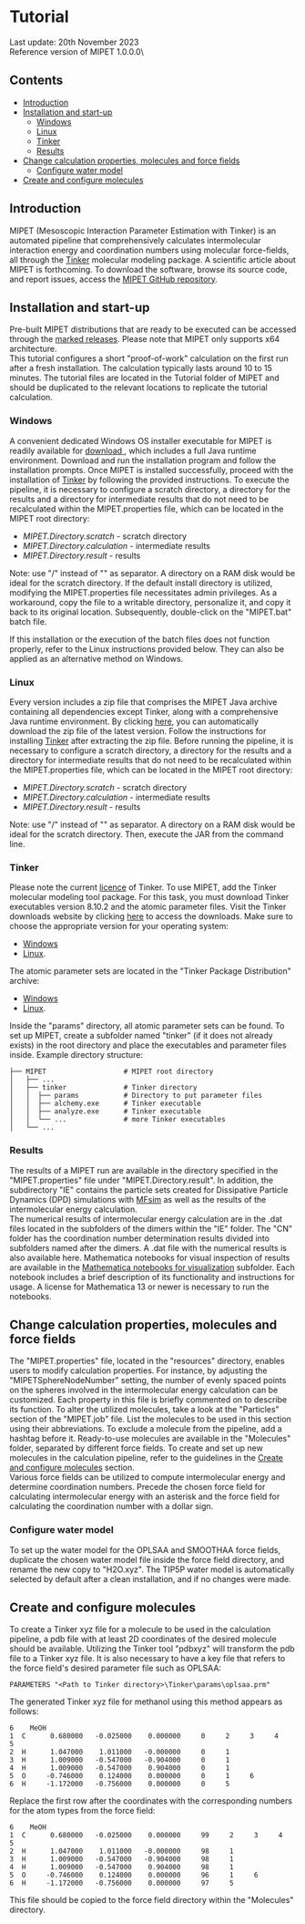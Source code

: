 # Tutorial

Last update: 20th November 2023\
Reference version of MIPET 1.0.0.0\

## Contents
* [Introduction](#introduction)
* [Installation and start-up](#installation-and-start-up)
  * [Windows](#windows)
  * [Linux](#linux)
  * [Tinker](#tinker)
  * [Results](#results)
* [Change calculation properties, molecules and force fields](#change-calculation-properties-molecules-and-force-fields) 
  * [Configure water model](#configure-water-model)
* [Create and configure molecules](#create-and-configure-molecules)

## Introduction
MIPET (Mesoscopic Interaction Parameter Estimation with Tinker) is an automated pipeline that comprehensively calculates
intermolecular interaction energy and coordination numbers using molecular force-fields, all through the <a href="https://dasher.wustl.edu/tinker/">Tinker</a>
molecular modeling package. A scientific article about MIPET is forthcoming. To download the software, browse its source
code, and report issues, access the <a href="https://github.com/zielesny/MIPET">MIPET GitHub repository</a>.

## Installation and start-up
Pre-built MIPET distributions that are ready to be executed can be accessed through the 
<a href="https://github.com/zielesny/MIPET/releases">marked releases</a>. Please note that MIPET only supports x64 architecture.\
This tutorial configures a short "proof-of-work" calculation on the first run after a fresh installation.  The calculation
typically lasts around 10 to 15 minutes. The tutorial files are located in the Tutorial folder of MIPET and should be 
duplicated to the relevant locations to replicate the tutorial calculation.

### Windows
A convenient dedicated Windows OS installer executable for MIPET is readily available for
<a href="https://github.com/zielesny/MIPET/releases/download/MIPET/MIPET_win_x86_64.exe"> download </a>, 
which includes a full Java runtime environment. Download and run the installation program and follow the installation 
prompts. Once MIPET is installed successfully, proceed with the installation of [Tinker](#tinker) by following the 
provided instructions. To execute the pipeline, it is necessary to configure a scratch directory, a directory for the results 
and a directory for intermediate results that do not need to be recalculated within the MIPET.properties file, 
which can be located in the MIPET root directory:

  * *MIPET.Directory.scratch* - scratch directory
  * *MIPET.Directory.calculation* - intermediate results
  * *MIPET.Directory.result* - results

Note: use "/" instead of "\" as separator. A directory on a RAM disk would be ideal for the scratch directory. 
If the default install directory is utilized, modifying the MIPET.properties file necessitates 
admin privileges. As a workaround, copy the file to a writable directory, personalize it, and copy it back to its 
original location. Subsequently, double-click on the "MIPET.bat" batch file.

If this installation or the execution of the batch files does not function properly, refer to the Linux instructions 
provided below. They can also be applied as an alternative method on Windows.

### Linux
Every version includes a zip file that comprises the MIPET Java archive containing all dependencies except Tinker, 
along with a comprehensive Java runtime environment. By clicking 
<a href="https://github.com/zielesny/MIPET/releases/download/MIPET/MIPET_linux_x86_64.tar.gz">here</a>, 
you can automatically download the zip file of the latest version. Follow the instructions for installing [Tinker](#tinker)
after extracting the zip file. Before running the pipeline,  it is necessary to configure a scratch directory, a directory for the results
and a directory for intermediate results that do not need to be recalculated within the MIPET.properties file,
which can be located in the MIPET root directory:

* *MIPET.Directory.scratch* - scratch directory
* *MIPET.Directory.calculation* - intermediate results
* *MIPET.Directory.result* - results

Note: use "/" instead of "\" as separator. A directory on a RAM disk would be ideal for the scratch directory.
Then, execute the JAR from the command line.

### Tinker
Please note the current <a href="https://dasher.wustl.edu/tinker/downloads/license.pdf">licence</a> of Tinker.
To use MIPET, add the Tinker molecular modeling tool package. For this task, you must download Tinker executables 
version 8.10.2 and the atomic parameter files. Visit the Tinker downloads website by clicking <a href="https://dasher.wustl.edu/tinker/downloads/">here</a>
to access the downloads. Make sure to choose the appropriate version for your operating system:

  * <a href="https://dasher.wustl.edu/tinker/downloads/bin-windows-8.10.2.zip"> Windows </a>
  * <a href="https://dasher.wustl.edu/tinker/downloads/bin-linux-8.10.2.tar.gz"> Linux</a>.

The atomic parameter sets are located in the "Tinker Package Distribution" archive:

  * <a href="https://dasher.wustl.edu/tinker/downloads/tinker-8.10.2.zip"> Windows </a>
  * <a href="https://dasher.wustl.edu/tinker/downloads/tinker-8.10.2.tar.gz"> Linux</a>.

Inside the "params" directory, all atomic parameter sets can be found. To set up MIPET, create a subfolder named 
"tinker" (if it does not already exists) in the root directory and place the executables and parameter files inside. 
Example directory structure:

    ├── MIPET                   # MIPET root directory  
    │   ├── ...              
    │   ├── tinker              # Tinker directory
    │   │  ├── params           # Directory to put parameter files  
    │   │  ├── alchemy.exe      # Tinker executable  
    │   │  ├── analyze.exe      # Tinker executable  
    │   │  └── ...              # more Tinker executables  
    │   └── ...                 

### Results
The results of a MIPET run are available in the directory specified in the "MIPET.properties" file under "MIPET.Directory.result". In addition, the subdirectory "IE" contains the particle sets created for Dissipative Particle Dynamics (DPD) simulations with <a href="https://github.com/zielesny/MFsim">MFsim</a> as well as the results of the intermolecular energy calculation.  
The numerical results of intermolecular energy calculation are in the .dat files located in the subfolders of the dimers within the "IE" folder. The "CN" folder has the coordination number determination results divided into subfolders named after the dimers. A .dat file with the numerical results is also available here.
Mathematica notebooks for visual inspection of results are available in the <a href="https://github.com/zielesny/MIPET/tree/main/Mathematica%20notebooks%20for%20visualization">Mathematica notebooks for visualization</a> subfolder. Each notebook includes a brief description of its functionality and instructions for usage. A license for Mathematica 13 or newer is necessary to run the notebooks.

## Change calculation properties, molecules and force fields
The "MIPET.properties" file, located in the "resources" directory, enables users to modify calculation properties. For
instance, by adjusting the "MIPETSphereNodeNumber" setting, the number of evenly spaced points on the spheres involved 
in the intermolecular energy calculation can be customized. Each property in this file is briefly commented on to describe
its function. To alter the utilized molecules, take a look at the "Particles" section of the "MIPET.job" file. List the 
molecules to be used in this section using their abbreviations. To exclude a molecule from the pipeline, add a hashtag 
before it. Ready-to-use molecules are available in the "Molecules" folder, separated by different force fields. To create
and set up new molecules in the calculation pipeline, refer to the guidelines in the 
[Create and configure molecules](#create-and-configure-molecules) section.\
Various force fields can be utilized to compute intermolecular energy and determine coordination numbers. Precede the 
chosen force field for calculating intermolecular energy with an asterisk and the force field for calculating the 
coordination number with a dollar sign.

### Configure water model
To set up the water model for the OPLSAA and SMOOTHAA force fields, duplicate the chosen water model file inside the 
force field directory, and rename the new copy to "H2O.xyz". The TIP5P water model is automatically selected by default
after a clean installation, and if no changes were made.

## Create and configure molecules
To create a Tinker xyz file for a molecule to be used in the calculation pipeline, a pdb file with at least 2D coordinates
of the desired molecule should be available. Utilizing the Tinker tool "pdbxyz" will transform the pdb file to a Tinker 
xyz file. It is also necessary to have a key file that refers to the force field's desired parameter file such as OPLSAA:
    
    PARAMETERS "<Path to Tinker directory>\Tinker\params\oplsaa.prm"  

The generated Tinker xyz file for methanol using this method appears as follows:

    6    MeOH
    1  C      0.680000   -0.025000    0.000000     0     2     3     4     5
    2  H      1.047000    1.011000   -0.000000     0     1
    3  H      1.009000   -0.547000   -0.904000     0     1
    4  H      1.009000   -0.547000    0.904000     0     1
    5  O     -0.746000    0.124000    0.000000     0     1     6
    6  H     -1.172000   -0.756000    0.000000     0     5

Replace the first row after the coordinates with the corresponding numbers for the atom types from the force field:

    6    MeOH
    1  C      0.680000   -0.025000    0.000000     99     2     3     4     5
    2  H      1.047000    1.011000   -0.000000     98     1
    3  H      1.009000   -0.547000   -0.904000     98     1
    4  H      1.009000   -0.547000    0.904000     98     1
    5  O     -0.746000    0.124000    0.000000     96     1     6
    6  H     -1.172000   -0.756000    0.000000     97     5

This file should be copied to the force field directory within the "Molecules" directory.
